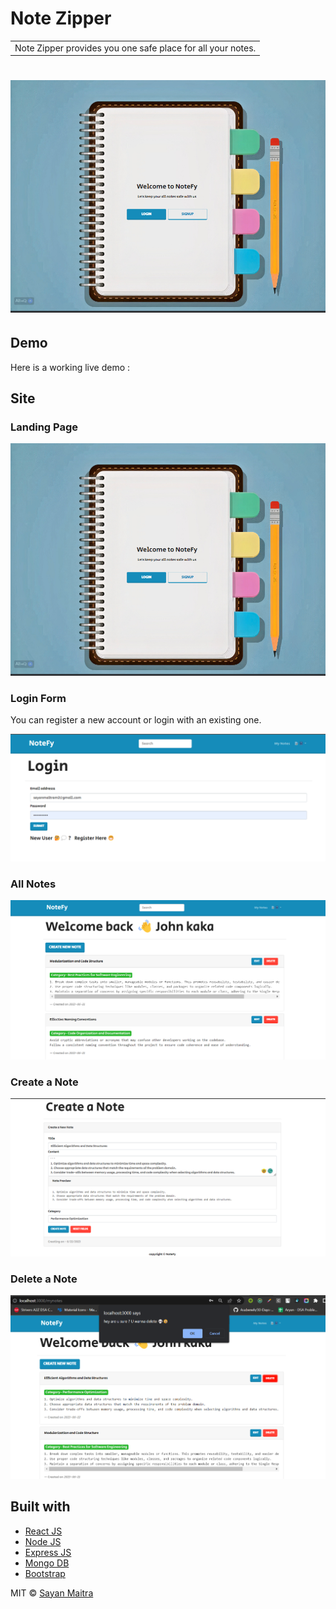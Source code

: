 # Note Zipper
<table>
<tr>
<td>
  Note Zipper provides you one safe place for all your notes.
</td>
</tr>
</table>

# ![Note Zipper](https://github.com/sayan112/NoteFy/blob/main/images/NotesAppLandingPage.png)

## Demo
Here is a working live demo :  

## Site

### Landing Page

![](https://github.com/sayan112/NoteFy/blob/main/images/NotesAppLandingPage.png)

### Login Form
You can register a new account or login with an existing one.

![](https://github.com/sayan112/NoteFy/blob/main/images/login.png)


### All Notes

![](https://github.com/sayan112/NoteFy/blob/main/images/MyNotes.png)

### Create a Note

![](https://github.com/sayan112/NoteFy/blob/main/images/Creating%20Notes.png)

### Delete a Note

![](https://github.com/sayan112/NoteFy/blob/main/images/Deleting%20any%20notes.png)


## Built with 

- [React JS](https://reactjs.org/)
- [Node JS](https://nodejs.org/) 
- [Express JS](https://expressjs.com/)
- [Mongo DB](https://www.mongodb.com/)
- [Bootstrap](http://getbootstrap.com/)

MIT © [Sayan Maitra](https://github.com/sayan112)
